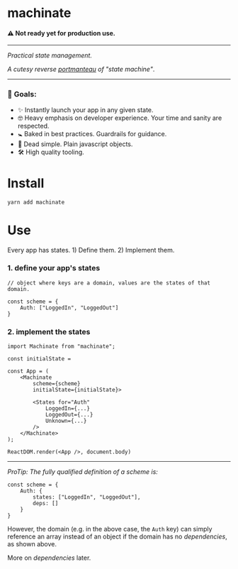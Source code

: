 # machinate

#### **⚠️ Not ready yet for production use.**

---

_Practical state management._

_A cutesy reverse [portmanteau](https://en.wikipedia.org/wiki/Portmanteau) of "state machine"_.

---

### 🏁 **Goals**:

* ✨ Instantly launch your app in any given state.
* 🤓 Heavy emphasis on developer experience. Your time and sanity are respected.
* 🚼 Baked in best practices. Guardrails for guidance.
* 🍞 Dead simple. Plain javascript objects.
* 🛠 High quality tooling.

# Install

`yarn add machinate`

# Use

Every app has states. 1) Define them. 2) Implement them.

### **1. define your app's states**

```
// object where keys are a domain, values are the states of that domain.

const scheme = {
    Auth: ["LoggedIn", "LoggedOut"]
}
```

### **2. implement the states**

```
import Machinate from "machinate";

const initialState =

const App = (
    <Machinate
        scheme={scheme}
        initialState={initialState}>

        <States for="Auth"
            LoggedIn={...}
            LoggedOut={...}
            Unknown={...}
        />
    </Machinate>
);

ReactDOM.render(<App />, document.body)
```

---

_ProTip: The fully qualified definition of a scheme is:_

```
const scheme = {
    Auth: {
        states: ["LoggedIn", "LoggedOut"],
        deps: []
    }
}
```

However, the domain (e.g. in the above case, the `Auth` key) can simply reference an array instead of an object if the domain has no _dependencies_, as shown above.

More on _dependencies_ later.

###
